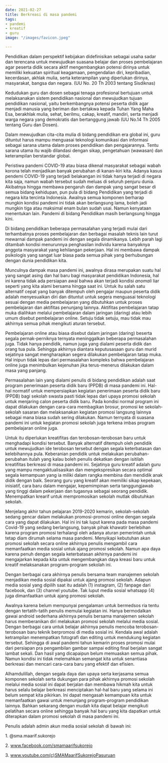 ```yaml
---
date: 2021-02-27
title: Berkreasi di masa pandemi
tags:
- pandemi
- kreatif
- guru
image: "/images/favicon.jpeg"

---
```

Pendidikan dalam perspektif kebijakan didefinisikan sebagai usaha sadar dan terencana untuk mewujudkan suasana belajar dan proses pembelajaran agar peserta didik secara aktif mengembangkan potensi dirinya untuk memiliki kekuatan spiritual keagamaan, pengendalian diri, kepribadian, kecerdasan, akhlak mulia, serta keterampilan yang diperlukan dirinya, masyarakat, bangsa dan negara. (UU No. 20 Th 2003 tentang Sisdiknas)

Kedudukan guru dan dosen sebagai tenaga profesional bertujuan untuk melaksanakan sistem pendidikan nasional dan mewujudkan tujuan pendidikan nasional, yaitu berkembangnya potensi peserta didik agar menjadi manusia yang beriman dan bertakwa kepada Tuhan Yang Maha Esa, berakhlak mulia, sehat, berilmu, cakap, kreatif, mandiri, serta menjadi warga negara yang demokratis dan bertanggung jawab (UU No.14 Th 2005 tentang Guru dan Dosen).

Dalam mewujudkan cita-cita mulia di bidang pendidikan era global ini, guru dituntut harus mampu menguasai teknologi komunikasi dan informasi sebagai sarana utama dalam proses pendidikan dan pengajarannya. Tentu sarana utama itu wajib dilandasi dengan sikap, pengetahuan (wawasan) dan keterampilan berstandar global.

Peristiwa pandemi COVID-19 atau biasa dikenal masyarakat sebagai wabah korona telah menjadikan banyak perubahan di kanan-kiri kita. Adanya kasus pendemi COVID-19 yang terjadi belakangan ini tidak hanya terjadi di negara kita saja, namun wabah tersebut sudah meluas di seluruh penjuru dunia. Akibatnya hingga membawa pengaruh dan dampak yang sangat besar di semua bidang kehidupan, pun pula di bidang Pendidikan yang terjadi di negara kita tercinta Indonesia. Awalnya semua komponen berharap mungkin kondisi pandemi ini tidak akan berlangsung lama, boleh jadi mungkin tiga atau maksimal enam bulan sudah usai. Namun kenyataan menentukan lain. Pandemi di bidang Pendidikan masih berlangsung hingga kini.

Di bidang pendidikan beberapa permasalahan yang terjadi mulai dari terhambatnya proses pembelajaran dan berbagai masalah teknis lain turut mewarnai dampak pandemi ini dengan segala dinamikanya. Lebih parah lagi ditambah kondisi menurunnya penghasilan individu karena banyaknya anggota masyarakat yang kehilangan pekerjaan. Hal ini membawa dampak psikologis yang sangat luar biasa pada semua pihak yang berhubungan dengan dunia pendidikan kita.

Munculnya dampak masa pandemi ini, awalnya dirasa merupakan suatu hal yang sangat asing dan hal baru bagi masyarakat pendidikan Indonesia, hal ini karena tidak ada persiapan awal bahwa akan terjadi kondisi _anomali_ liar seperti yang kita alami bersama hingga saat ini. Untuk itu salah satu alternatif cepat yang banyak ditempuh oleh pengajar maupun peserta didik adalah menyesuaikan diri dan dituntut untuk segera menguasai teknologi sesuai dengan media pembelajaran yang dibutuhkan untuk proses pembelajaran dan aktifitas penunjang lainnya. Aktifitas pembelajaran tatap muka dialihkan melalui pembelajaran dalam jaringan (daring) atau lebih umum disebut pembelajaran online. Setuju tidak setuju, mau tidak mau akhirnya semua pihak mengikuti aturan tersebut.

Pembelajaran online atau biasa disebut dalam jaringan (daring) beserta segala pernak-perniknya ternyata meninggalkan beberapa permasalahan juga. Tidak hanya pendidik, namun juga yang dialami peserta didik dan orang tua pula. Sehingga akhirnya diantara keputusasaan guru dan murid sejatinya sangat mengharapkan segera dilakukan pembelajaran tatap muka. Hal inipun tidak lepas dari permasalahan kompleks bahwa pembelajaran online juga menimbulkan kejenuhan jika terus-menerus dilakukan dalam masa yang panjang.

Permasalahan lain yang dialami penulis di bidang pendidikan adalah saat program penerimaan peserta didik baru (PPDB) di masa pandemi ini. Hal-hal normatif untuk mempersiapkan kegiatan penerimaan peserta didik baru (PPDB) bagi sekolah swasta pasti tidak lepas dari upaya promosi sekolah untuk menjaring calon peserta didik baru. Pada kondisi normal program ini dapat dilakukan dengan cara-cara membagikan brosur, promosi ke sekolah-sekolah sasaran dan melaksanakan kegiatan promosi langsung lainnya sebagai mana biasa sudah sering dilakukan. Namun ternyata di suasana pandemi ini untuk kegiatan promosi sekolah juga terkena imbas program pembelajaran online juga.

Untuk itu diperlukan kreatifitas dan terobosan-terobosan baru untuk menghadapi kondisi tersebut. Banyak alternatif ditempuh oleh pendidik untuk mewujudkan ide terobosan tersebut dengan segala keterbatasan dan kelebihannya pula. Keberanian pendidik untuk melakukan perubahan-perubahan itulah yang kalau boleh penulis dekatkan dengan isitilah kreatifitas berkreasi di masa pandemi ini. Sejatinya guru kreatif adalah guru yang mampu mengaktualisasikan dan mengekspresikan secara optimal segala kemampuan yang ia miliki dalam rangka membina dan mendidik anak didik dengan baik. Seorang guru yang kreatif akan memiliki sikap kepekaan, inisiatif, cara baru dalam mengajar, kepemimpinan serta tanggungjawab yang tinggi dalam pekerjaan dan tugasnya sebagai seorang pendidik. Menempatkan krearif untuk mempromosikan sekolah mutlak dibutuhkan sekolah.

Menjelang akhir tahun pelajaran 2019-2020 kemarin, sekolah-sekolah sedang gencar dalam melakukan promosi-promosi online dengan segala cara yang dapat dilakukan. Hal ini ini tak luput karena pada masa pandemi Covid-19 yang sedang berlangsung, banyak pihak khawatir berlebihan karena program promosi terhalangi oleh adanya aturan pemerintah untuk tetap diam dirumah selama masa pandemi. Menyikapi kebutuhan akan promosi sekolah secara online akhirnya penulis mengambil cara memanfaatkan media sosial untuk ajang promosi sekolah. Namun apa daya karena penuh dengan segala keterbatasan akhirnya pandemi ini mengajarkan kepada kita untuk mengembangkan daya kreasi baru untuk kreatif melaksanakan program-program sekolah ini.

Dengan berbagai cara akhirnya penulis bersama team manajemen sekolah menjadikan media sosial dipakai untuk ajang promosi sekolah. Adapun media sosial yang dipilih saat itu adalah (1) instagram, (2) fanpage dari facebook, dan (3) channel youtube. Tak luput media sosial whatsapp (4) juga dimanfaatkan untuk ajang promosi sekolah.

Awalnya karena belum mempunyai pengalaman untuk bermedsos ria tentu dengan tertatih-tatih penulis memulai kegiatan ini. Hanya bermodalkan gawai android sederhana akhirnya penulis bersama manajemen sekolah harus memberanikan diri melakukan promosi sekolah melalui media sosial. Dengan berbagai cara untuk belajar akhirnya penulis mencoba terobosan-terobosan baru teknik berpromosi di media sosial ini. Kendala awal adalah ketrampilan menempatkan fotografi dan editing untuk mendukung kegiatan tersebut. Sehingga di awal pandemi tahun kemarin proses promosi mulai dari persiapan pra pengambilan gambar sampai editing final berjalan sangat lambat sekali. Dan hasil yang dicapaipun belum memuaskan semua pihak. Namun kondisi ini tidak melemahkan semangat kita untuk senantiasa berkreasi dan mencari cara-cara baru yang efektif dan efisien.

Alhamdulillah, dengan segala daya dan upaya serta kerjasama semua komponen sekolah serta dukungan para pihak akhirnya promosi sekolah melalui media sosial ini dapat berjalan dan membawa hikmah kita untuk harus selalu belajar berkreasi menciptakan hal-hal baru yang selama ini belum sempat kita pikirkan. Ini dapat mengasah kemampuan kita untuk memanfaatkan gawai untuk menunjang program-program pendidikan lainnya. Bahkan sekarang dengan mudah kita dapat belajar mengikuti pelatihan secara online sehingga banyak hal baru yang kita dapatkan untuk diterapkan dalam promosi sekolah di masa pandemi ini.

Penulis adalah admin akun media sosial sekolah di bawah ini:

1\. @sma.maarif.sukorejo

2\. www.facebook.com/smamaarifsukorejo

3\. www.youtube.com(c)SMAMaarifSukorejoPasuruan